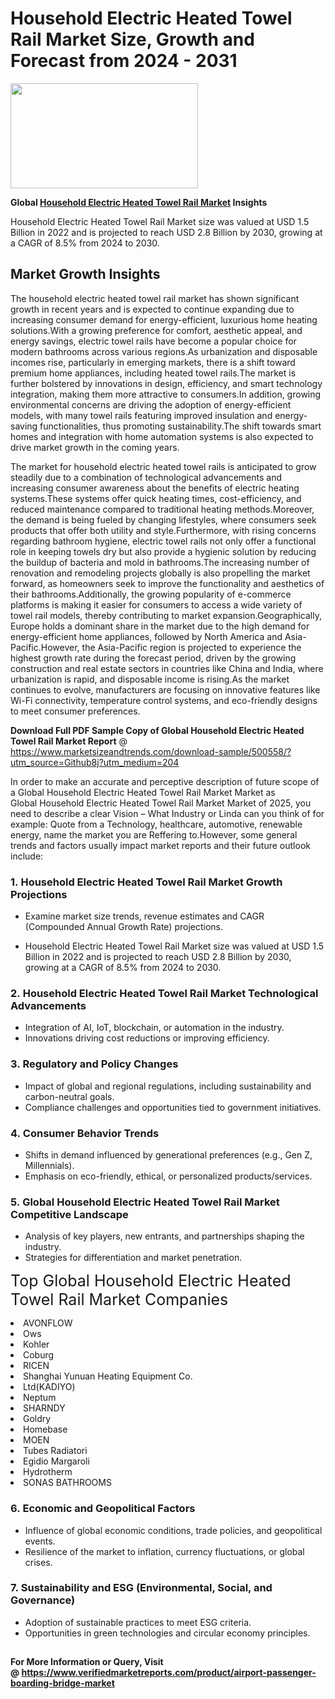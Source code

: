 <H1>Household Electric Heated Towel Rail Market Size, Growth and Forecast from 2024 - 2031</H1><img class="aligncenter size-medium wp-image-584254" src="https://thirdeyenews.in/wp-content/uploads/2024/09/Global-Market-Research-300x168.jpeg" alt="" width="300" height="168" /><p><strong>Global&nbsp;<a href="https://www.marketsizeandtrends.com/download-sample/500558/?utm_source=Github8j?utm_medium=204">Household Electric Heated Towel Rail Market</a> Insights</strong></p><p>Household Electric Heated Towel Rail Market size was valued at USD 1.5 Billion in 2022 and is projected to reach USD 2.8 Billion by 2030, growing at a CAGR of 8.5% from 2024 to 2030.</p><p><h2>Market Growth Insights</h2> <p>The household electric heated towel rail market has shown significant growth in recent years and is expected to continue expanding due to increasing consumer demand for energy-efficient, luxurious home heating solutions.With a growing preference for comfort, aesthetic appeal, and energy savings, electric towel rails have become a popular choice for modern bathrooms across various regions.As urbanization and disposable incomes rise, particularly in emerging markets, there is a shift toward premium home appliances, including heated towel rails.The market is further bolstered by innovations in design, efficiency, and smart technology integration, making them more attractive to consumers.In addition, growing environmental concerns are driving the adoption of energy-efficient models, with many towel rails featuring improved insulation and energy-saving functionalities, thus promoting sustainability.The shift towards smart homes and integration with home automation systems is also expected to drive market growth in the coming years.</p> <p>The market for household electric heated towel rails is anticipated to grow steadily due to a combination of technological advancements and increasing consumer awareness about the benefits of electric heating systems.These systems offer quick heating times, cost-efficiency, and reduced maintenance compared to traditional heating methods.Moreover, the demand is being fueled by changing lifestyles, where consumers seek products that offer both utility and style.Furthermore, with rising concerns regarding bathroom hygiene, electric towel rails not only offer a functional role in keeping towels dry but also provide a hygienic solution by reducing the buildup of bacteria and mold in bathrooms.The increasing number of renovation and remodeling projects globally is also propelling the market forward, as homeowners seek to improve the functionality and aesthetics of their bathrooms.Additionally, the growing popularity of e-commerce platforms is making it easier for consumers to access a wide variety of towel rail models, thereby contributing to market expansion.Geographically, Europe holds a dominant share in the market due to the high demand for energy-efficient home appliances, followed by North America and Asia-Pacific.However, the Asia-Pacific region is projected to experience the highest growth rate during the forecast period, driven by the growing construction and real estate sectors in countries like China and India, where urbanization is rapid, and disposable income is rising.As the market continues to evolve, manufacturers are focusing on innovative features like Wi-Fi connectivity, temperature control systems, and eco-friendly designs to meet consumer preferences.<p><span class=""><strong>Download Full PDF Sample Copy of Global Household Electric Heated Towel Rail Market Report</strong> @ <a href="https://www.marketsizeandtrends.com/download-sample/500558/?utm_source=Github8j?utm_medium=204" target="_blank">https://www.marketsizeandtrends.com/download-sample/500558/?utm_source=Github8j?utm_medium=204</a></span></p><p>In order to make an accurate and perceptive description of future scope of a Global&nbsp;Household Electric Heated Towel Rail Market Market as Global&nbsp;Household Electric Heated Towel Rail Market Market of 2025, you need to describe a clear Vision &ndash; What Industry or Linda can you think of for example: Quote from a Technology, healthcare, automotive, renewable energy, name the market you are Reffering to.However, some general trends and factors usually impact market reports and their future outlook include:</p><h3>1.&nbsp;<strong>Household Electric Heated Towel Rail Market Growth Projections</strong></h3><ul><li>Examine market size trends, revenue estimates and CAGR (Compounded Annual Growth Rate) projections.</li><li><p>Household Electric Heated Towel Rail Market size was valued at USD 1.5 Billion in 2022 and is projected to reach USD 2.8 Billion by 2030, growing at a CAGR of 8.5% from 2024 to 2030.</p></li></ul><h3>2.&nbsp;<strong>Household Electric Heated Towel Rail Market Technological Advancements</strong></h3><ul><li>Integration of AI, IoT, blockchain, or automation in the industry.</li><li>Innovations driving cost reductions or improving efficiency.</li></ul><h3>3.&nbsp;<strong>Regulatory and Policy Changes</strong></h3><ul><li>Impact of global and regional regulations, including sustainability and carbon-neutral goals.</li><li>Compliance challenges and opportunities tied to government initiatives.</li></ul><h3>4.&nbsp;<strong>Consumer Behavior Trends</strong></h3><ul><li>Shifts in demand influenced by generational preferences (e.g., Gen Z, Millennials).</li><li>Emphasis on eco-friendly, ethical, or personalized products/services.</li></ul><h3>5.&nbsp;<strong>Global Household Electric Heated Towel Rail Market Competitive Landscape</strong></h3><ul><li>Analysis of key players, new entrants, and partnerships shaping the industry.</li><li>Strategies for differentiation and market penetration.</li></ul><p data-pm-slice="1 1 []"><span style="color: inherit; font-family: inherit; font-size: 25px;">Top Global Household Electric Heated Towel Rail Market Companies</span></p><div class="" data-test-id=""><p><li>AVONFLOW</li><li> Ows</li><li> Kohler</li><li> Coburg</li><li> RICEN</li><li> Shanghai Yunuan Heating Equipment Co.</li><li> Ltd(KADIYO)</li><li> Neptum</li><li> SHARNDY</li><li> Goldry</li><li> Homebase</li><li> MOEN</li><li> Tubes Radiatori</li><li> Egidio Margaroli</li><li> Hydrotherm</li><li> SONAS BATHROOMS</li></p></div><h3>6.&nbsp;<strong>Economic and Geopolitical Factors</strong></h3><ul><li>Influence of global economic conditions, trade policies, and geopolitical events.</li><li>Resilience of the market to inflation, currency fluctuations, or global crises.</li></ul><h3>7.&nbsp;<strong>Sustainability and ESG (Environmental, Social, and Governance)</strong></h3><ul><li>Adoption of sustainable practices to meet ESG criteria.</li><li>Opportunities in green technologies and circular economy principles.</li></ul><h2><strong style="font-size: 14px;">For More Information or Query, Visit @&nbsp;</strong><a style="background-color: #ffffff; font-size: 14px;" href="https://www.marketsizeandtrends.com/report/household-electric-heated-towel-rail-market/" target="_blank">https://www.verifiedmarketreports.com/product/airport-passenger-boarding-bridge-market</a></h2>